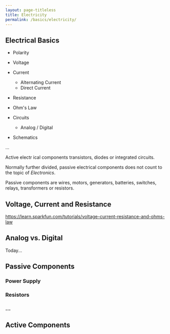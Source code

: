 ```yaml
---
layout: page-titleless
title: Electricity
permalink: /basics/electricity/
---
```


Electrical Basics
-----------------

* Polarity
* Voltage
* Current

    * Alternating Current
    * Direct Current
    
* Resistance
* Ohm's Law
* Circuits
    
    * Analog / Digital

* Schematics

...

Active electr ical components transistors, diodes or integrated circuits.

Normally further divided, passive electrical components does not count to the topic of *Electronics*.

Passive components are wires, motors, generators, batteries, switches, relays, transformers or resistors.

Voltage, Current and Resistance
-------------------------------

https://learn.sparkfun.com/tutorials/voltage-current-resistance-and-ohms-law

Analog vs. Digital
------------------

Today...

Passive Components
------------------

### Power Supply

### Resistors

### ...


Active Components
-----------------

